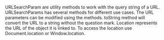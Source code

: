 URLSearchParam are utility methods to work with the query string of a URL. URLSearchParams has several methods for different use cases. The URL parameters can be modified using the methods. toString method will convert the URL to a string without the question mark.
Location represents the URL of the object it is linked to. To access the location use Document.location or Window.location. 